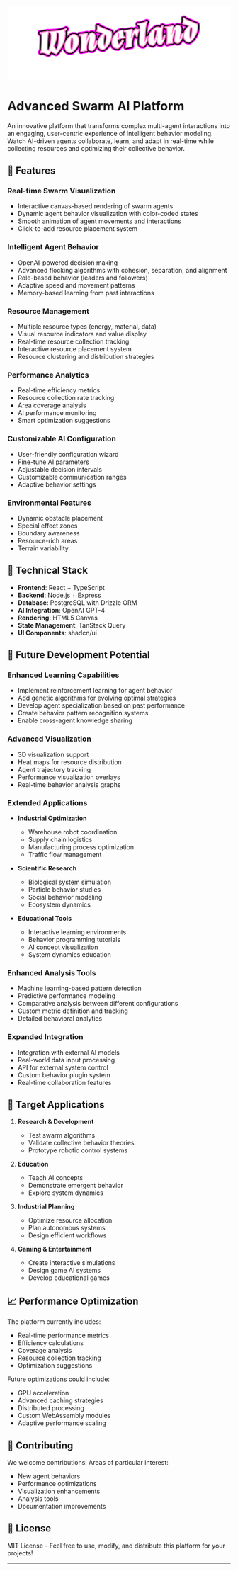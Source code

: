 ![CINEAI Logo](logo.png)

# Advanced Swarm AI Platform

An innovative platform that transforms complex multi-agent interactions into an engaging, user-centric experience of intelligent behavior modeling. Watch AI-driven agents collaborate, learn, and adapt in real-time while collecting resources and optimizing their collective behavior.

## 🚀 Features

### Real-time Swarm Visualization
- Interactive canvas-based rendering of swarm agents
- Dynamic agent behavior visualization with color-coded states
- Smooth animation of agent movements and interactions
- Click-to-add resource placement system

### Intelligent Agent Behavior
- OpenAI-powered decision making
- Advanced flocking algorithms with cohesion, separation, and alignment
- Role-based behavior (leaders and followers)
- Adaptive speed and movement patterns
- Memory-based learning from past interactions

### Resource Management
- Multiple resource types (energy, material, data)
- Visual resource indicators and value display
- Real-time resource collection tracking
- Interactive resource placement system
- Resource clustering and distribution strategies

### Performance Analytics
- Real-time efficiency metrics
- Resource collection rate tracking
- Area coverage analysis
- AI performance monitoring
- Smart optimization suggestions

### Customizable AI Configuration
- User-friendly configuration wizard
- Fine-tune AI parameters
- Adjustable decision intervals
- Customizable communication ranges
- Adaptive behavior settings

### Environmental Features
- Dynamic obstacle placement
- Special effect zones
- Boundary awareness
- Resource-rich areas
- Terrain variability

## 🔧 Technical Stack

- **Frontend**: React + TypeScript
- **Backend**: Node.js + Express
- **Database**: PostgreSQL with Drizzle ORM
- **AI Integration**: OpenAI GPT-4
- **Rendering**: HTML5 Canvas
- **State Management**: TanStack Query
- **UI Components**: shadcn/ui

## 🌟 Future Development Potential

### Enhanced Learning Capabilities
- Implement reinforcement learning for agent behavior
- Add genetic algorithms for evolving optimal strategies
- Develop agent specialization based on past performance
- Create behavior pattern recognition systems
- Enable cross-agent knowledge sharing

### Advanced Visualization
- 3D visualization support
- Heat maps for resource distribution
- Agent trajectory tracking
- Performance visualization overlays
- Real-time behavior analysis graphs

### Extended Applications
- **Industrial Optimization**
  - Warehouse robot coordination
  - Supply chain logistics
  - Manufacturing process optimization
  - Traffic flow management

- **Scientific Research**
  - Biological system simulation
  - Particle behavior studies
  - Social behavior modeling
  - Ecosystem dynamics

- **Educational Tools**
  - Interactive learning environments
  - Behavior programming tutorials
  - AI concept visualization
  - System dynamics education

### Enhanced Analysis Tools
- Machine learning-based pattern detection
- Predictive performance modeling
- Comparative analysis between different configurations
- Custom metric definition and tracking
- Detailed behavioral analytics

### Expanded Integration
- Integration with external AI models
- Real-world data input processing
- API for external system control
- Custom behavior plugin system
- Real-time collaboration features

## 🎯 Target Applications

1. **Research & Development**
   - Test swarm algorithms
   - Validate collective behavior theories
   - Prototype robotic control systems

2. **Education**
   - Teach AI concepts
   - Demonstrate emergent behavior
   - Explore system dynamics

3. **Industrial Planning**
   - Optimize resource allocation
   - Plan autonomous systems
   - Design efficient workflows

4. **Gaming & Entertainment**
   - Create interactive simulations
   - Design game AI systems
   - Develop educational games

## 📈 Performance Optimization

The platform currently includes:
- Real-time performance metrics
- Efficiency calculations
- Coverage analysis
- Resource collection tracking
- Optimization suggestions

Future optimizations could include:
- GPU acceleration
- Advanced caching strategies
- Distributed processing
- Custom WebAssembly modules
- Adaptive performance scaling

## 🤝 Contributing

We welcome contributions! Areas of particular interest:
- New agent behaviors
- Performance optimizations
- Visualization enhancements
- Analysis tools
- Documentation improvements

## 📝 License

MIT License - Feel free to use, modify, and distribute this platform for your projects!

---